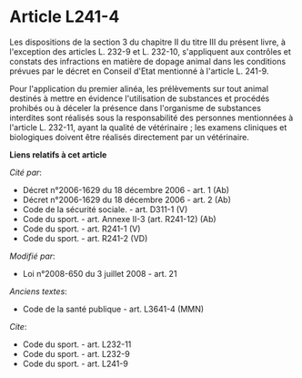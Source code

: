 # Article L241-4

Les dispositions de la section 3 du chapitre II du titre III du présent livre, à l'exception des articles L. 232-9 et L.
232-10, s'appliquent aux contrôles et constats des infractions en matière de dopage animal dans les conditions prévues par le
décret en Conseil d'Etat mentionné à l'article L. 241-9. 

Pour l'application du premier alinéa, les prélèvements sur tout animal destinés à mettre en évidence l'utilisation de
substances et procédés prohibés ou à déceler la présence dans l'organisme de substances interdites sont réalisés sous la
responsabilité des personnes mentionnées à l'article L. 232-11, ayant la qualité de vétérinaire ; les examens cliniques et
biologiques doivent être réalisés directement par un vétérinaire.

**Liens relatifs à cet article**

_Cité par_:

  - Décret n°2006-1629 du 18 décembre 2006 - art. 1 (Ab)
  - Décret n°2006-1629 du 18 décembre 2006 - art. 2 (Ab)
  - Code de la sécurité sociale. - art. D311-1 (V)
  - Code du sport. - art. Annexe II-3 (art. R241-12) (Ab)
  - Code du sport. - art. R241-1 (V)
  - Code du sport. - art. R241-2 (VD)

_Modifié par_:

  - Loi n°2008-650 du 3 juillet 2008 - art. 21

_Anciens textes_:

  - Code de la santé publique - art. L3641-4 (MMN)

_Cite_:

  - Code du sport. - art. L232-11
  - Code du sport. - art. L232-9
  - Code du sport. - art. L241-9
